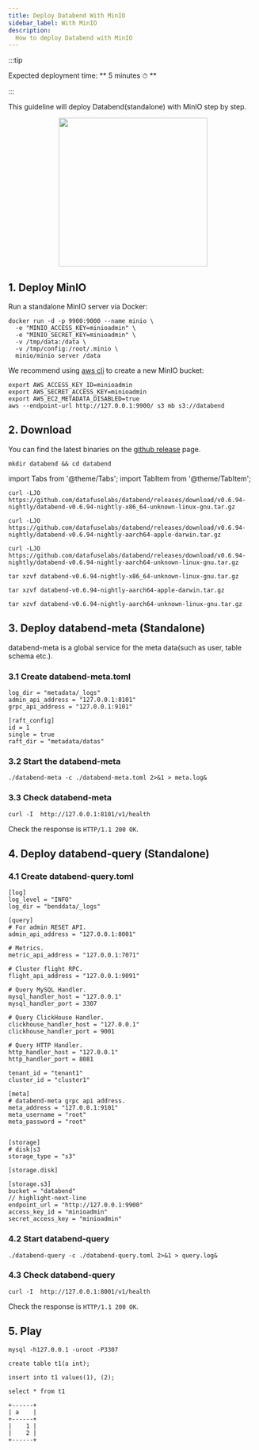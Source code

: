 ```yaml
---
title: Deploy Databend With MinIO
sidebar_label: With MinIO
description:
  How to deploy Databend with MinIO
---
```


:::tip

Expected deployment time: ** 5 minutes ⏱ **

:::

This guideline will deploy Databend(standalone) with MinIO step by step.

<p align="center">
<img src="https://datafuse-1253727613.cos.ap-hongkong.myqcloud.com/deploy-minio-standalone.png" width="300"/>
</p>


## 1. Deploy MinIO

Run a standalone MinIO server via Docker:
```shell
docker run -d -p 9900:9000 --name minio \
  -e "MINIO_ACCESS_KEY=minioadmin" \
  -e "MINIO_SECRET_KEY=minioadmin" \
  -v /tmp/data:/data \
  -v /tmp/config:/root/.minio \
  minio/minio server /data
```

We recommend using [aws cli](https://aws.amazon.com/cli/) to create a new MinIO bucket:

```shell
export AWS_ACCESS_KEY_ID=minioadmin
export AWS_SECRET_ACCESS_KEY=minioadmin
export AWS_EC2_METADATA_DISABLED=true
aws --endpoint-url http://127.0.0.1:9900/ s3 mb s3://databend
```

## 2. Download

You can find the latest binaries on the [github release](https://github.com/datafuselabs/databend/releases) page.

```shell
mkdir databend && cd databend
```

import Tabs from '@theme/Tabs';
import TabItem from '@theme/TabItem';

<Tabs groupId="operating-systems">
<TabItem value="linux" label="Ubuntu">

```shell
curl -LJO https://github.com/datafuselabs/databend/releases/download/v0.6.94-nightly/databend-v0.6.94-nightly-x86_64-unknown-linux-gnu.tar.gz
```

</TabItem>
<TabItem value="mac" label="MacOS">

```shell
curl -LJO https://github.com/datafuselabs/databend/releases/download/v0.6.94-nightly/databend-v0.6.94-nightly-aarch64-apple-darwin.tar.gz
```

</TabItem>

<TabItem value="arm" label="Arm">

```shell
curl -LJO https://github.com/datafuselabs/databend/releases/download/v0.6.94-nightly/databend-v0.6.94-nightly-aarch64-unknown-linux-gnu.tar.gz
```

</TabItem>
</Tabs>

<Tabs groupId="operating-systems">
<TabItem value="linux" label="Ubuntu">

```shell
tar xzvf databend-v0.6.94-nightly-x86_64-unknown-linux-gnu.tar.gz
```

</TabItem>
<TabItem value="mac" label="MacOS">

```shell
tar xzvf databend-v0.6.94-nightly-aarch64-apple-darwin.tar.gz
```

</TabItem>

<TabItem value="arm" label="Arm">

```shell
tar xzvf databend-v0.6.94-nightly-aarch64-unknown-linux-gnu.tar.gz
```

</TabItem>
</Tabs>

## 3. Deploy databend-meta (Standalone)

databend-meta is a global service for the meta data(such as user, table schema etc.).

### 3.1 Create databend-meta.toml

```shell title="databend-meta.toml"
log_dir = "metadata/_logs"
admin_api_address = "127.0.0.1:8101"
grpc_api_address = "127.0.0.1:9101"

[raft_config]
id = 1
single = true
raft_dir = "metadata/datas"
```

### 3.2 Start the databend-meta

```shell
./databend-meta -c ./databend-meta.toml 2>&1 > meta.log&
```

### 3.3 Check databend-meta

```shell
curl -I  http://127.0.0.1:8101/v1/health
```

Check the response is `HTTP/1.1 200 OK`.


## 4. Deploy databend-query (Standalone)

### 4.1 Create databend-query.toml

```shell title="databend-query.toml"
[log]
log_level = "INFO"
log_dir = "benddata/_logs"

[query]
# For admin RESET API.
admin_api_address = "127.0.0.1:8001"

# Metrics.
metric_api_address = "127.0.0.1:7071"

# Cluster flight RPC.
flight_api_address = "127.0.0.1:9091"

# Query MySQL Handler.
mysql_handler_host = "127.0.0.1"
mysql_handler_port = 3307

# Query ClickHouse Handler.
clickhouse_handler_host = "127.0.0.1"
clickhouse_handler_port = 9001

# Query HTTP Handler.
http_handler_host = "127.0.0.1"
http_handler_port = 8081

tenant_id = "tenant1"
cluster_id = "cluster1"

[meta]
# databend-meta grpc api address. 
meta_address = "127.0.0.1:9101"
meta_username = "root"
meta_password = "root"


[storage]
# disk|s3
storage_type = "s3"

[storage.disk]

[storage.s3]
bucket = "databend"
// highlight-next-line
endpoint_url = "http://127.0.0.1:9900"
access_key_id = "minioadmin"
secret_access_key = "minioadmin"
```

### 4.2 Start databend-query

```shell
./databend-query -c ./databend-query.toml 2>&1 > query.log&
```

### 4.3 Check databend-query 

```shell
curl -I  http://127.0.0.1:8001/v1/health
```

Check the response is `HTTP/1.1 200 OK`.

## 5. Play

```shell
mysql -h127.0.0.1 -uroot -P3307 
```

```shell title="mysql>"
create table t1(a int);
```

```shell title="mysql>"
insert into t1 values(1), (2);
```

```shell title="mysql>"
select * from t1
```

```shell"
+------+
| a    |
+------+
|    1 |
|    2 |
+------+
```
